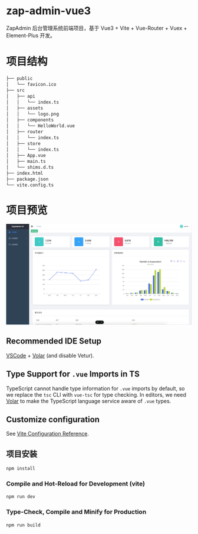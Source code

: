 # zap-admin-vue3

ZapAdmin 后台管理系统前端项目，基于 Vue3 + Vite + Vue-Router + Vuex + Element-Plus 开发。

# 项目结构
    ├── public
    │   └── favicon.ico
    ├── src
    │   ├── api
    │   │   └── index.ts
    │   ├── assets
    │   │   └── logo.png
    │   ├── components
    │   │   └── HelloWorld.vue
    │   ├── router
    │   │   └── index.ts
    │   ├── store
    │   │   └── index.ts
    │   ├── App.vue
    │   ├── main.ts
    │   └── shims.d.ts
    ├── index.html
    ├── package.json
    └── vite.config.ts      

# 项目预览
![项目预览](zap-admin-vue3-snap.png)

## Recommended IDE Setup

[VSCode](https://code.visualstudio.com/) + [Volar](https://marketplace.visualstudio.com/items?itemName=Vue.volar) (and disable Vetur).

## Type Support for `.vue` Imports in TS

TypeScript cannot handle type information for `.vue` imports by default, so we replace the `tsc` CLI with `vue-tsc` for type checking. In editors, we need [Volar](https://marketplace.visualstudio.com/items?itemName=Vue.volar) to make the TypeScript language service aware of `.vue` types.

## Customize configuration

See [Vite Configuration Reference](https://vite.dev/config/).

## 项目安装

```sh
npm install
```

### Compile and Hot-Reload for Development (vite)

```sh
npm run dev
```

### Type-Check, Compile and Minify for Production

```sh
npm run build
```
